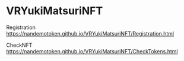 # VRYukiMatsuriNFT

Registration  
https://nandemotoken.github.io/VRYukiMatsuriNFT/Registration.html

CheckNFT
https://nandemotoken.github.io/VRYukiMatsuriNFT/CheckTokens.html
